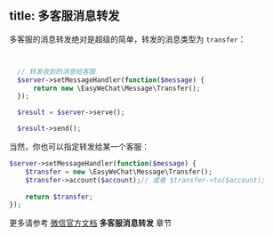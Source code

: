 title: 多客服消息转发
---


多客服的消息转发绝对是超级的简单，转发的消息类型为 `transfer`：

```php


  // 转发收到的消息给客服
  $server->setMessageHandler(function($message) {
      return new \EasyWeChat\Message\Transfer();
  });

  $result = $server->serve();

  $result->send();
```

当然，你也可以指定转发给某一个客服：

```php
$server->setMessageHandler(function($message) {
    $transfer = new \EasyWeChat\Message\Transfer();
    $transfer->account($account);// 或者 $transfer->to($account);
    
    return $transfer;
});
```

更多请参考 [微信官方文档](http://mp.weixin.qq.com/wiki/) **多客服消息转发** 章节
